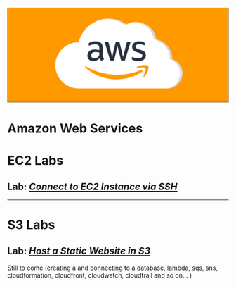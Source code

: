 <p align="center">
<img src=EC2/images/cloud.png/>
</p>



# Amazon Web Services

# EC2 Labs
## Lab: [***Connect to EC2 Instance via SSH***](https://github.com/bdgomey/AWS_Labs/blob/master/EC2/SSH_to_instance.md)
---
# S3 Labs
## Lab: [***Host a Static Website in S3***](https://github.com/bdgomey/AWS_Labs/blob/master/S3/S3_demo.md)


Still to come (creating a and connecting to a database, lambda, sqs, sns, cloudformation, cloudfront, cloudwatch, cloudtrail and so on... )
